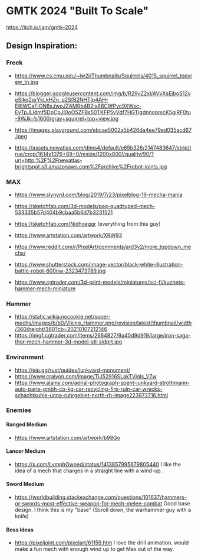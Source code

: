 # GMTK 2024 "Built To Scale"

https://itch.io/jam/gmtk-2024



## Design Inspiration:


### Freek

* https://www.cs.cmu.edu/~lw2j/Thumbnails/Squirrels/4015_squirrel_topview_tn.jpg
* https://blogger.googleusercontent.com/img/b/R29vZ2xl/AVvXsEjboS12veSIkq2qrYkLkHZn_p2SfB2NHTIp4AH-E8IWCaFiON8xJwoJZAMRb4B2ix8BC9fPyc9XWsc-EyTpJLldmf5DpCpJI0oO5ZFBs50TKFP5vVdf7HGTigdnnopmcK5qiRF0tu-9WJk-/s1600/gray+squirrel+top+view.jpg
* https://images.playground.com/ebcae5002a5b426da4ee79ed035acd67.jpeg

* https://assets.newatlas.com/dims4/default/e65b326/2147483647/strip/true/crop/1614x1076+89+0/resize/1200x800!/quality/90/?url=http:%2F%2Fnewatlas-brightspot.s3.amazonaws.com%2Farchive%2Frobot-joints.jpg


### MAX

* https://www.slynyrd.com/blog/2019/7/23/pixelblog-19-mecha-mania

* https://sketchfab.com/3d-models/paq-quadruped-mech-533335b57d404b9cbaa5b6d7b3231521
* https://sketchfab.com/Nidhoeggr (everything from this guy)
* https://www.artstation.com/artwork/XRW93

* https://www.reddit.com/r/PixelArt/comments/ard3v2/more_topdown_mechs/

* https://www.shutterstock.com/image-vector/black-white-illustration-battle-robot-600nw-2323473789.jpg

* https://www.cgtrader.com/3d-print-models/miniatures/sci-fi/kuznets-hammer-mech-miniature


### Hammer

* https://static.wikia.nocookie.net/super-mechs/images/b/b0/Viking_Hammer.png/revision/latest/thumbnail/width/360/height/360?cb=20210107212146
* https://img1.cgtrader.com/items/2664827/9a40d9d919/large/iron-saga-thor-mech-hammer-3d-model-stl-sldprt.jpg

### Environment

* https://eip.gg/rust/guides/junkyard-monument/
* https://www.craiyon.com/image/TiJ52916SLakTVjgls_V7w
* https://www.alamy.com/aerial-photograph-spent-junkyard-strothmann-auto-parts-gmbh-co-kg-car-recycling-fire-ruin-car-wrecks-schachtkuhle-unna-ruhrgebiet-north-rh-image223872716.html


### Enemies


#### Ranged Medium

* https://www.artstation.com/artwork/b98Go


#### Lancer Medium

* https://x.com/LymphOwned/status/1413857995679805440
	I like the idea of a mech that charges in a straight line with a wind-up.

#### Sword Medium

* https://worldbuilding.stackexchange.com/questions/101637/hammers-or-swords-most-effective-weapon-for-mech-melee-combat
	Good base design. I think this is my "base" (Scroll down, the warhammer guy with a knife)

#### Boss Ideas

* https://pixeljoint.com/pixelart/61159.htm
	I love the drill animation. would make a fun mech with enough wind up to get Max out of the way.